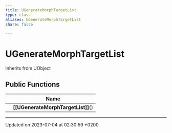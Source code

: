 ```yaml
---
title: UGenerateMorphTargetList
type: class
aliases: UGenerateMorphTargetList
share: false

---
```


# UGenerateMorphTargetList





Inherits from UObject

## Public Functions

|                | Name           |
| -------------- | -------------- |
| | **[[UGenerateMorphTargetList]]**() |

-------------------------------

Updated on 2023-07-04 at 02:30:59 +0200